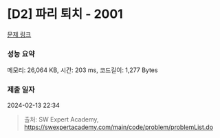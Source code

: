 # [D2] 파리 퇴치 - 2001 

[문제 링크](https://swexpertacademy.com/main/code/problem/problemDetail.do?contestProbId=AV5PzOCKAigDFAUq) 

### 성능 요약

메모리: 26,064 KB, 시간: 203 ms, 코드길이: 1,277 Bytes

### 제출 일자

2024-02-13 22:34



> 출처: SW Expert Academy, https://swexpertacademy.com/main/code/problem/problemList.do
